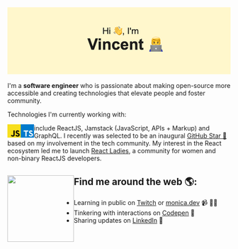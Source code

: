 <img src="imgassets/download (6).png">

I'm a **software engineer** who is passionate about making open-source more accessible and creating technologies that elevate people and foster community.

Technologies I'm currently working with:

<div>
<img align="left" alt="HTML5" width="30px" src="imgassets/Javscript Logo.png" />
<img align="left" alt="HTML5" width="30px" src="imgassets/1_mn6bOs7s6Qbao15PMNRyOA.png" />


<div>

include ReactJS, Jamstack (JavaScript, APIs + Markup) and GraphQL. I recently was selected to be an inaugural <a href="https://stars.github.com/">GitHub Star 🌟</a> based on my involvement in the tech community. My interest in the React ecosystem led me to launch <a href="https://www.meetup.com/React-Ladies/">React Ladies</a>, a community for women and non-binary ReactJS developers.

## Find me around the web 🌎: <a href="https://github.com/sponsors/M0nica"><img align="left" width="150" height="150" src="https://github.com/M0nica/M0nica/blob/main/octomonica/m0nica-octocat-rotating.gif?raw=true"></a>

- Learning in public on <a href="https://www.twitch.tv/blacktechdiva">Twitch</a> or <a href="https://www.monica.dev">monica.dev</a> 📹 ✍🏾
- Tinkering with interactions on <a href="https://codepen.io/m0nica"> Codepen</a> 🏓
- Sharing updates on <a href="https://www.linkedin.com/in/monicampowell/">LinkedIn</a> 💼
